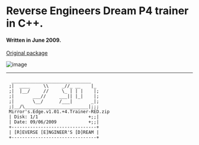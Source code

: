 # Reverse Engineers Dream P4 trainer in C++.

#### Written in June 2009.

[Original package](https://defacto2.net/f/ad2756e)

![image](https://user-images.githubusercontent.com/513842/170847444-7e1c592f-fb76-401c-a3a8-6a32471a0a62.png)

---

```
  ______________________________ 
 ;|  ____     \\     _//_ __    |_
 ;|  |__/     //     \_ | | |    |;
 ;|       ___//     ___|| |_|    |;
 ;|       \__/      /___|       _|;
 ;|__/\________________________|;;;
 Mirror's.Edge.v1.01.+4.Trainer-RED.zip
 | Disk: 1/1                   +;;|
 | Date: 09/06/2009            +;;|
 +--------------------------------+
 | [R]EVERSE [E]NGINEER'S [D]REAM |
 +--------------------------------+
```
